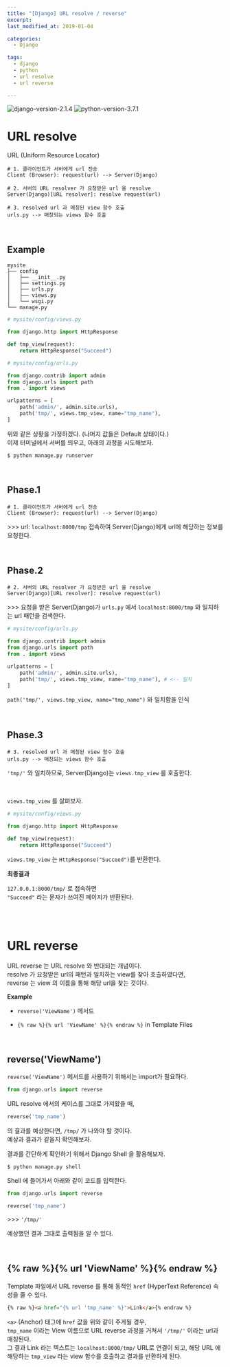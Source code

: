 ```yaml
---
title: "[Django] URL resolve / reverse"
excerpt: 
last_modified_at: 2019-01-04

categories:
  - Django

tags:
  - django
  - python
  - url resolve
  - url reverse

---
```


![django-version-2.1.4](https://img.shields.io/badge/django-v2.1.4-brightgreen.svg)
![python-version-3.7.1](https://img.shields.io/badge/python-v3.7.1-blue.svg)

# URL resolve

URL (Uniform Resource Locator)

```
# 1. 클라이언트가 서버에게 url 전송
Client (Browser): request(url) --> Server(Django)

# 2. 서버의 URL resolver 가 요청받은 url 을 resolve
Server(Django)[URL resolver]: resolve request(url)

# 3. resolved url 과 매칭된 view 함수 호출
urls.py --> 매칭되는 views 함수 호출
```

<br>

## Example

```
mysite
├── config
│   ├── __init__.py
│   ├── settings.py
│   ├── urls.py
│   ├── views.py
│   └── wsgi.py
└── manage.py
```

```python
# mysite/config/views.py

from django.http import HttpResponse

def tmp_view(request):
    return HttpResponse("Succeed")
```

```python
# mysite/config/urls.py

from django.contrib import admin
from django.urls import path
from . import views

urlpatterns = [
    path('admin/', admin.site.urls),
    path('tmp/', views.tmp_view, name="tmp_name"),
]
```

위와 같은 상황을 가정하겠다. (나머지 값들은 Default 상태이다.)  
이제 터미널에서 서버를 띄우고, 아래의 과정을 시도해보자.

```
$ python manage.py runserver
```

<br>


## Phase.1

```
# 1. 클라이언트가 서버에게 url 전송
Client (Browser): request(url) --> Server(Django)
```   
\>\>\> url: `localhost:8000/tmp` 접속하여 Server(Django)에게 url에 해당하는 정보를 요청한다.

<br>

## Phase.2

```
# 2. 서버의 URL resolver 가 요청받은 url 을 resolve
Server(Django)[URL resolver]: resolve request(url)
```
\>\>\> 요청을 받은 Server(Django)가 `urls.py` 에서 `localhost:8000/tmp` 와 일치하는 url 패턴을 검색한다.  

```python
# mysite/config/urls.py

from django.contrib import admin
from django.urls import path
from . import views

urlpatterns = [
    path('admin/', admin.site.urls),
    path('tmp/', views.tmp_view, name="tmp_name"), # <-- 일치
]
```
`path('tmp/', views.tmp_view, name="tmp_name")` 와 일치함을 인식

<br>

## Phase.3

```
# 3. resolved url 과 매칭된 view 함수 호출
urls.py --> 매칭되는 views 함수 호출
```

`'tmp/'` 와 일치하므로, Server(Django)는 `views.tmp_view` 를 호출한다.  

<br>

`views.tmp_view` 를 살펴보자.

```python
# mysite/config/views.py

from django.http import HttpResponse

def tmp_view(request):
    return HttpResponse("Succeed")
```

`views.tmp_view` 는 `HttpResponse("Succeed")`를 반환한다.  
  
**최종결과**      
  
`127.0.0.1:8000/tmp/` 로 접속하면  
`"Succeed"` 라는 문자가 쓰여진 페이지가 반환된다.

<br><br>

# URL reverse

URL reverse 는 URL resolve 와 반대되는 개념이다.  
resolve 가 요청받은 url의 패턴과 일치하는 view를 찾아 호출하였다면,  
reverse 는 view 의 이름을 통해 해당 url을 찾는 것이다.  
  
**Example**  
  
- `reverse('ViewName')` 메서드

- `{% raw %}{% url 'ViewName' %}{% endraw %}` in Template Files


<br>

## reverse('ViewName')

`reverse('ViewName')` 메서드를 사용하기 위해서는 import가 필요하다.

```python
from django.urls import reverse
```

URL resolve 에서의 케이스를 그대로 가져왔을 때,  

```python
reverse('tmp_name')
```

의 결과를 예상한다면, `/tmp/` 가 나와야 할 것이다.  
예상과 결과가 같을지 확인해보자.  
  
결과를 간단하게 확인하기 위해서 Django Shell 을 활용해보자.  

```
$ python manage.py shell
```

Shell 에 들어가서 아래와 같이 코드를 입력한다.

```python
from django.urls import reverse

reverse('tmp_name')
```
\>\>\> `'/tmp/'`

예상했던 결과 그대로 출력됨을 알 수 있다.  

<br>

## {% raw %}{% url 'ViewName' %}{% endraw %}

Template 파일에서 URL reverse 를 통해 동적인 `href` (HyperText Reference) 속성을 줄 수 있다.

```html
{% raw %}<a href="{% url 'tmp_name' %}">Link</a>{% endraw %}
```

`<a>` (Anchor) 태그에 `href` 값을 위와 같이 주게될 경우,  
`tmp_name` 이라는 View 이름으로 URL reverse 과정을 거쳐서  `'/tmp/'` 이라는 url과 매칭된다.  
그 결과 Link 라는 텍스트는 `localhost:8000/tmp/` URL로 연결이 되고, 해당 URL 에 해당하는 `tmp_view` 라는 view 함수를 호출하고 결과를 반환하게 된다.

